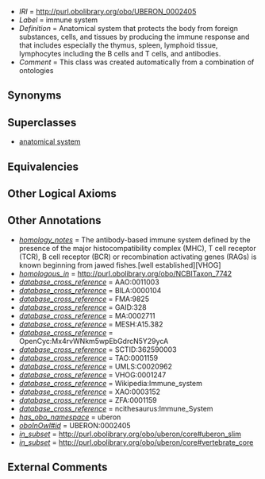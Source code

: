  * *IRI* = http://purl.obolibrary.org/obo/UBERON_0002405
 * *Label* = immune system
 * *Definition* = Anatomical system that protects the body from foreign substances, cells, and tissues by producing the immune response and that includes especially the thymus, spleen, lymphoid tissue, lymphocytes including the B cells and T cells, and antibodies.
 * *Comment* = This class was created automatically from a combination of ontologies

## Synonyms


## Superclasses

 * [anatomical system](../../UBERON/67/UBERON_0000467.md)

## Equivalencies


## Other Logical Axioms


## Other Annotations

 * *[homology_notes](../../UBPROP/03/UBPROP_0000003.md)* = The antibody-based immune system defined by the presence of the major histocompatibility complex (MHC), T cell receptor (TCR), B cell receptor (BCR) or recombination activating genes (RAGs) is known beginning from jawed fishes.[well established][VHOG]
 * *[homologous_in](../../core#homologous/in/core#homologous_in.md)* = http://purl.obolibrary.org/obo/NCBITaxon_7742
 * *[database_cross_reference](../../ef/oboInOwl#hasDbXref.md)* = AAO:0011003
 * *[database_cross_reference](../../ef/oboInOwl#hasDbXref.md)* = BILA:0000104
 * *[database_cross_reference](../../ef/oboInOwl#hasDbXref.md)* = FMA:9825
 * *[database_cross_reference](../../ef/oboInOwl#hasDbXref.md)* = GAID:328
 * *[database_cross_reference](../../ef/oboInOwl#hasDbXref.md)* = MA:0002711
 * *[database_cross_reference](../../ef/oboInOwl#hasDbXref.md)* = MESH:A15.382
 * *[database_cross_reference](../../ef/oboInOwl#hasDbXref.md)* = OpenCyc:Mx4rvWNkm5wpEbGdrcN5Y29ycA
 * *[database_cross_reference](../../ef/oboInOwl#hasDbXref.md)* = SCTID:362590003
 * *[database_cross_reference](../../ef/oboInOwl#hasDbXref.md)* = TAO:0001159
 * *[database_cross_reference](../../ef/oboInOwl#hasDbXref.md)* = UMLS:C0020962
 * *[database_cross_reference](../../ef/oboInOwl#hasDbXref.md)* = VHOG:0001247
 * *[database_cross_reference](../../ef/oboInOwl#hasDbXref.md)* = Wikipedia:Immune_system
 * *[database_cross_reference](../../ef/oboInOwl#hasDbXref.md)* = XAO:0003152
 * *[database_cross_reference](../../ef/oboInOwl#hasDbXref.md)* = ZFA:0001159
 * *[database_cross_reference](../../ef/oboInOwl#hasDbXref.md)* = ncithesaurus:Immune_System
 * *[has_obo_namespace](../../ce/oboInOwl#hasOBONamespace.md)* = uberon
 * *[oboInOwl#id](../../id/oboInOwl#id.md)* = UBERON:0002405
 * *[in_subset](../../et/oboInOwl#inSubset.md)* = http://purl.obolibrary.org/obo/uberon/core#uberon_slim
 * *[in_subset](../../et/oboInOwl#inSubset.md)* = http://purl.obolibrary.org/obo/uberon/core#vertebrate_core

## External Comments

